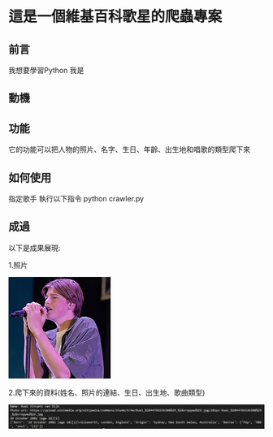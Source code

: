 # 這是一個維基百科歌星的爬蟲專案


## 前言
我想要學習Python 我是

## 動機

## 功能
它的功能可以把人物的照片、名字、生日、年齡、出生地和唱歌的類型爬下來  

## 如何使用
指定歌手 
執行以下指令 python crawler.py

## 成過


以下是成果展現:

1.照片

![](Ruel.jpg)

2.爬下來的資料(姓名、照片的連結、生日、出生地、歌曲類型)

![](pic.jpg)

